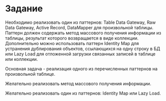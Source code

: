 # Задание

Необходимо реализовать один из паттернов: Table Data Gateway, Raw Data Gateway, Active Record, DataMapper для произвольной таблицы. Паттерн должен содержать метод массового получения информации из таблицы, результат которого возвращается в виде коллекции.
Дополнительно можно использовать паттерн Identity Map для устранения дублирования объектов, ссылающихся на одну строку в БД или Lazy Load для отложенной загрузки связанных записей в таблице или коллекции.

Основная задача - реализация одного из перечисленных паттернов на произвольной таблице.

Желательно реализовать метод массового получения информации.

Желательно реализовать один из паттернов: Identity Map или Lazy Load.